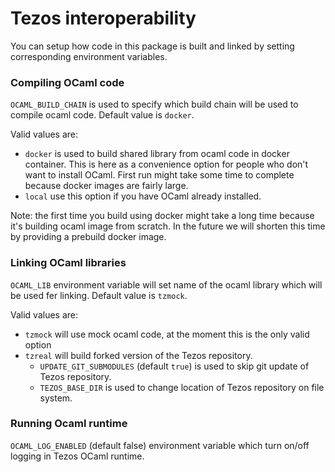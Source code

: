 Tezos interoperability
==============

You can setup how code in this package is built and linked by setting corresponding environment variables.

### Compiling OCaml code
`OCAML_BUILD_CHAIN` is used to specify which build chain will be used to compile ocaml code.
Default value is `docker`.

Valid values are:
* `docker` is used to build shared library from ocaml code in docker container. This is here as a convenience option for
people who don't want to install OCaml. First run might take some time to complete because docker images are fairly large. 
* `local` use this option if you have OCaml already installed.

Note: the first time you build using docker might take a long time because it's building ocaml image from scratch.
In the future we will shorten this time by providing a prebuild docker image.

### Linking OCaml libraries
`OCAML_LIB` environment variable will set name of the ocaml library which will be used fer linking.
Default value is `tzmock`.

Valid values are:
* `tzmock` will use mock ocaml code, at the moment this is the only valid option
* `tzreal` will build forked version of the Tezos repository.
  * `UPDATE_GIT_SUBMODULES` (default `true`) is used to skip git update of Tezos repository.
  * `TEZOS_BASE_DIR` is used to change location of Tezos repository on file system.

### Running Ocaml runtime
`OCAML_LOG_ENABLED` (default false) environment variable which turn on/off logging in Tezos OCaml runtime.